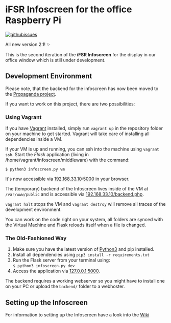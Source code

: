 # iFSR Infoscreen for the office Raspberry Pi

[![githubissues](http://img.shields.io/github/issues/fsr/infoscreen.svg?style=flat)](https://github.com/fsr/infoscreen/issues)

All new version 2.1! :sparkles:

This is the second iteration of the **iFSR Infoscreen** for the display in our office window which is still under development.

## Development Environment

Please note, that the backend for the infoscreen has now been moved to the [Propaganda project](https://github.com/fsr/propaganda).

If you want to work on this project, there are two possibilities:

### Using Vagrant

If you have [Vagrant](https://vagrantup.com) installed, simply run `vagrant up`
in the repository folder on your machine to get started. Vagrant will take care of installing all dependencies inside a VM.

If your VM is up and running, you can ssh into the machine using `vagrant ssh`.
Start the _Flask_ application (living in /home/vagrant/infoscreen/middleware) with the command:
```shell
$ python3 infoscreen.py vm
```
It's now accessible via [192.168.33.10:5000](http://192.168.33.10:5000) in your browser.  


The (temporary) backend of the Infoscreen lives inside of the VM at `/var/www/public`
and is accessible via [192.168.33.10/backend.php](http://192.168.33.10/backend.php).

`vagrant halt` stops the VM and `vagrant destroy` will remove all traces of the development environment.

You can work on the code right on your system, all folders are synced with the Virtual Machine and Flask reloads itself when a file is changed.

### The Old-Fashioned Way

1.  Make sure you have the latest version of [Python3](https://python.org) and pip installed.
2.  Install all dependencies using `pip3 install -r requirements.txt`
3.  Run the Flask server from your terminal using:  
`$ python3 infoscreen.py dev`
4.  Access the application via [127.0.0.1:5000](http://127.0.0.1:5000).  

The backend requires a working webserver so you might have to install one on your PC or upload the `backend/` folder to a webhoster.



## Setting up the Infoscreen
For information to setting up the Infoscreen have a look into the [Wiki](https://github.com/fsr/infoscreen/wiki)
